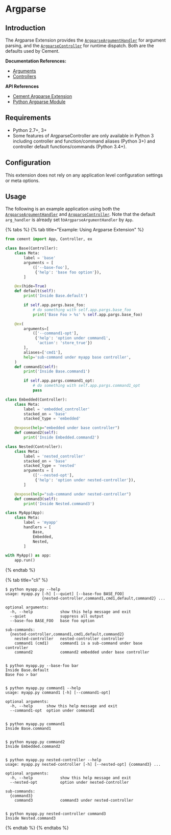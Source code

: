 # Argparse

## Introduction

The Argparse Extension provides the [`ArgparseArgumentHandler`](http://cement.readthedocs.io/en/3.0/api/ext/ext_argparse/#cement.ext.ext_argparse.ArgparseArgumentHandler) for argument parsing, and the [`ArgparseController`](http://cement.readthedocs.io/en/3.0/api/ext/ext_argparse/#cement.ext.ext_argparse.ArgparseController) for runtime dispatch. Both are the defaults used by Cement.

**Documentation References:**

* [Arguments](../core-foundation/arguments.md)
* [Controllers](../core-foundation/controllers.md)

**API References**

* [Cement Argparse Extension](http://cement.readthedocs.io/en/3.0/api/ext/ext_argparse/)
* [Python Argparse Module](https://docs.python.org/3/library/argparse.html)

## Requirements

* Python 2.7+, 3+
* Some features of ArgparseController are only available in Python 3 including controller and function/command aliases \(Python 3+\) and controller default functions/commands \(Python 3.4+\).

## Configuration

This extension does not rely on any application level configuration settings or meta options.

## Usage

The following is an example application using both the [`ArgparseArgumentHandler`](http://cement.readthedocs.io/en/3.0/api/ext/ext_argparse/#cement.ext.ext_argparse.ArgparseArgumentHandler) and [`ArgparseController`](http://cement.readthedocs.io/en/3.0/api/ext/ext_argparse/#cement.ext.ext_argparse.ArgparseController). Note that the default `arg_handler` is already set to`ArgparseArgumentHandler` by `App`.

{% tabs %}
{% tab title="Example: Using Argparse Extension" %}
```python
from cement import App, Controller, ex

class Base(Controller):
    class Meta:
        label = 'base'
        arguments = [
            (['--base-foo'],
             {'help': 'base foo option'}),
        ]

    @ex(hide=True)
    def default(self):
        print('Inside Base.default')

        if self.app.pargs.base_foo:
            # do something with self.app.pargs.base_foo
            print('Base Foo > %s' % self.app.pargs.base_foo)

    @ex(
        arguments=[
            (['--command1-opt'],
             {'help': 'option under command1',
              'action': 'store_true'})
        ],
        aliases=['cmd1'],
        help='sub-command under myapp base controller',
    )
    def command1(self):
        print('Inside Base.command1')

        if self.app.pargs.command1_opt:
            # do something with self.app.pargs.command1_opt
            pass

class Embedded(Controller):
    class Meta:
        label = 'embedded_controller'
        stacked_on = 'base'
        stacked_type = 'embedded'

    @expose(help="embedded under base controller")
    def command2(self):
        print('Inside Embedded.command2')

class Nested(Controller):
    class Meta:
        label = 'nested_controller'
        stacked_on = 'base'
        stacked_type = 'nested'
        arguments = [
            (['--nested-opt'],
             {'help': 'option under nested-controller'}),
        ]

    @expose(help="sub-command under nested-controller")
    def command3(self):
        print('Inside Nested.command3')

class MyApp(App):
    class Meta:
        label = 'myapp'
        handlers = [
            Base,
            Embedded,
            Nested,
        ]

with MyApp() as app:
    app.run()
```
{% endtab %}

{% tab title="cli" %}
```text
$ python myapp.py --help
usage: myapp.py [-h] [--quiet] [--base-foo BASE_FOO]
                {nested-controller,command1,cmd1,default,command2} ...

optional arguments:
  -h, --help            show this help message and exit
  --quiet               suppress all output
  --base-foo BASE_FOO   base foo option

sub-commands:
  {nested-controller,command1,cmd1,default,command2}
    nested-controller   nested-controller controller
    command1 (cmd1)     command1 is a sub-command under base controller
    command2            command2 embedded under base controller


$ python myapp.py --base-foo bar
Inside Base.default
Base Foo > bar


$ python myapp.py command1 --help
usage: myapp.py command1 [-h] [--command1-opt]

optional arguments:
  -h, --help      show this help message and exit
  --command1-opt  option under command1


$ python myapp.py command1
Inside Base.command1


$ python myapp.py command2
Inside Embedded.command2


$ python myapp.py nested-controller --help
usage: myapp.py nested-controller [-h] [--nested-opt] {command3} ...

optional arguments:
  -h, --help            show this help message and exit
  --nested-opt          option under nested-controller

sub-commands:
  {command3}
    command3            command3 under nested-controller


$ python myapp.py nested-controller command3
Inside Nested.command3
```
{% endtab %}
{% endtabs %}


